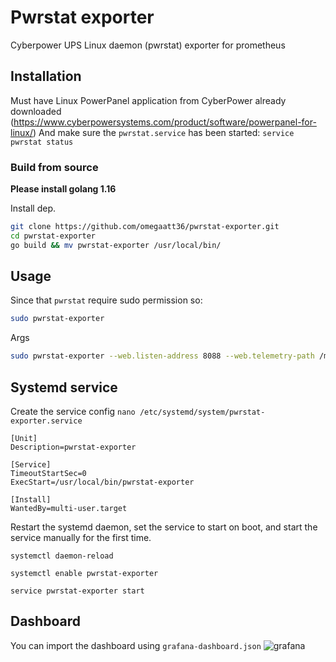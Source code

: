 # Pwrstat exporter
Cyberpower UPS Linux daemon (pwrstat) exporter for prometheus 

## Installation
Must have Linux PowerPanel application from CyberPower already downloaded (https://www.cyberpowersystems.com/product/software/powerpanel-for-linux/)
And make sure the ``pwrstat.service`` has been started: `service pwrstat status`

### Build from source
**Please install golang 1.16** 

Install dep.
```bash
git clone https://github.com/omegaatt36/pwrstat-exporter.git
cd pwrstat-exporter
go build && mv pwrstat-exporter /usr/local/bin/
```

## Usage
Since that ``pwrstat`` require sudo permission so:
```bash
sudo pwrstat-exporter 
```
Args
```bash
sudo pwrstat-exporter --web.listen-address 8088 --web.telemetry-path /metrics
```

## Systemd service
Create the service config
`nano /etc/systemd/system/pwrstat-exporter.service`

```
[Unit]
Description=pwrstat-exporter

[Service]
TimeoutStartSec=0
ExecStart=/usr/local/bin/pwrstat-exporter

[Install]
WantedBy=multi-user.target
```
Restart the systemd daemon, set the service to start on boot, and start the service manually for the first time. 

`systemctl daemon-reload`

`systemctl enable pwrstat-exporter`

`service pwrstat-exporter start`

## Dashboard
You can import the dashboard using ``grafana-dashboard.json``
![grafana](/image/grafana.png)

